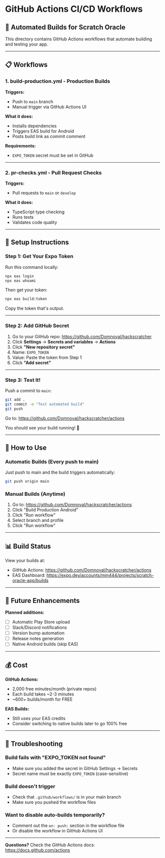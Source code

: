 # GitHub Actions CI/CD Workflows

## 🚀 Automated Builds for Scratch Oracle

This directory contains GitHub Actions workflows that automate building and testing your app.

---

## 📋 Workflows

### 1. **build-production.yml** - Production Builds
**Triggers:**
- Push to `main` branch
- Manual trigger via GitHub Actions UI

**What it does:**
- Installs dependencies
- Triggers EAS build for Android
- Posts build link as commit comment

**Requirements:**
- `EXPO_TOKEN` secret must be set in GitHub

---

### 2. **pr-checks.yml** - Pull Request Checks
**Triggers:**
- Pull requests to `main` or `develop`

**What it does:**
- TypeScript type checking
- Runs tests
- Validates code quality

---

## 🔧 Setup Instructions

### Step 1: Get Your Expo Token

Run this command locally:
```bash
npx eas login
npx eas whoami
```

Then get your token:
```bash
npx eas build:token
```

Copy the token that's output.

---

### Step 2: Add GitHub Secret

1. Go to your GitHub repo: https://github.com/Domnoval/hackscratcher
2. Click **Settings** → **Secrets and variables** → **Actions**
3. Click **"New repository secret"**
4. Name: `EXPO_TOKEN`
5. Value: Paste the token from Step 1
6. Click **"Add secret"**

---

### Step 3: Test It!

Push a commit to `main`:
```bash
git add .
git commit -m "Test automated build"
git push
```

Go to: https://github.com/Domnoval/hackscratcher/actions

You should see your build running! 🎉

---

## 🎯 How to Use

### Automatic Builds (Every push to main)
Just push to main and the build triggers automatically:
```bash
git push origin main
```

### Manual Builds (Anytime)
1. Go to: https://github.com/Domnoval/hackscratcher/actions
2. Click "Build Production Android"
3. Click "Run workflow"
4. Select branch and profile
5. Click "Run workflow"

---

## 📊 Build Status

View your builds at:
- GitHub Actions: https://github.com/Domnoval/hackscratcher/actions
- EAS Dashboard: https://expo.dev/accounts/mm444/projects/scratch-oracle-app/builds

---

## 🔄 Future Enhancements

**Planned additions:**
- [ ] Automatic Play Store upload
- [ ] Slack/Discord notifications
- [ ] Version bump automation
- [ ] Release notes generation
- [ ] Native Android builds (skip EAS)

---

## 💰 Cost

**GitHub Actions:**
- 2,000 free minutes/month (private repos)
- Each build takes ~2-3 minutes
- ~600+ builds/month for FREE

**EAS Builds:**
- Still uses your EAS credits
- Consider switching to native builds later to go 100% free

---

## 🐛 Troubleshooting

### Build fails with "EXPO_TOKEN not found"
- Make sure you added the secret in GitHub Settings → Secrets
- Secret name must be exactly `EXPO_TOKEN` (case-sensitive)

### Build doesn't trigger
- Check that `.github/workflows/` is in your main branch
- Make sure you pushed the workflow files

### Want to disable auto-builds temporarily?
- Comment out the `on: push:` section in the workflow file
- Or disable the workflow in GitHub Actions UI

---

**Questions?** Check the GitHub Actions docs: https://docs.github.com/actions
